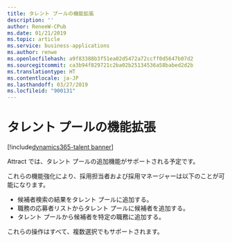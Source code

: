```yaml
---
title: タレント プールの機能拡張
description: ''
author: ReneeW-CPub
ms.date: 01/21/2019
ms.topic: article
ms.service: business-applications
ms.author: renwe
ms.openlocfilehash: a9f83388b3f51ea02d5472a72ccff0d5647b07d2
ms.sourcegitcommit: ca3b94f829721c2ba02b25134536a58babed2d2b
ms.translationtype: HT
ms.contentlocale: ja-JP
ms.lasthandoff: 03/27/2019
ms.locfileid: "900131"
---
```

<!--from editor: This had no metadata - I added the above.-->


# <a name="enhancements-for-talent-pools"></a>タレント プールの機能拡張
[!include[dynamics365-talent banner](../../includes/dynamics365-talent.md)]

Attract では、タレント プールの追加機能がサポートされる予定です。

これらの機能強化により、採用担当者および採用マネージャーは以下のことが可能になります。 

-   候補者検索の結果をタレント プールに追加する。 
-   職務の応募者リストからタレント プールに候補者を追加する。
-   タレント プールから候補者を特定の職務に追加する。 

これらの操作はすべて、複数選択でもサポートされます。 
